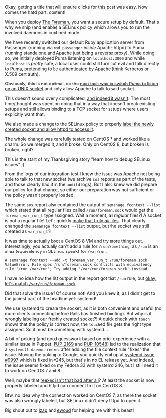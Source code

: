 <!--
.. title: systemd + SELinux = 🔥
.. slug: systemd-+-selinux
.. date: 2020-12-11 18:11:30 UTC
.. tags: english,linux,software,foreman,selinux,systemd
.. category: 
.. link: 
.. description: 
.. type: text
-->

Okay, getting a title that will ensure clicks for this post was easy. Now comes the hatd part: content!

When you deploy [The Foreman](https://theforeman.org), you want a secure setup by default. That's why we ship (and enable) a SELinux policy which allows you to run the involved daemons in confined mode.

We have recently switched our default Ruby application server from Passenger (running via `mod_passenger` *inside* Apache httpd) to Puma (running standalone and Apache just being a reverse proxy). While doing so, we initially deployed Puma listening on `localhost:3000` and while `localhost` is *pretty* safe, a local user could still turn out evil and talk directly to Puma, pretending to be authenticated by Apache (think Kerberos or X.509 cert auth).

Obviously, this is not optimal, so the [next task was to switch Puma to listen on an UNIX socket](https://projects.theforeman.org/issues/30803) and only allow Apache to talk to said socket.

This doesn't sound overly complicated, [and indeed it wasn't](https://github.com/theforeman/puppet-foreman/commit/247395005a170cf4a3b462b1532bf30745a332b5). The most time/thought was spent on doing that in a way that doesn't break existing setups and still allows binding to a TCP socket for setups where users explicitly want that.

We also made a change to the SELinux policy to properly [label the newly created socket and allow httpd to access it](https://github.com/theforeman/foreman-selinux/commit/7a8c5abc846c6f968f3cee6a94f787a285c48e2e).

The whole change was carefully tested on CentOS 7 and worked like a charm. So we merged it, and it broke. Only on CentOS 8, but broken is broken, right?

This is the start of my Thanksgiving story "learn how to debug SELinux issues" ;)

From the logs of our integration test I knew the issue was Apache not being able to talk to that new socket (we archive `sos` reports as part of the tests, and those clearly had it in the `auditd` logs). But I also knew we did prepare our policy for that change, so either our preparation was not sufficient or the policy wasn't properly loaded.

The same `sos` report also contained the output of `semanage fcontext --list` which stated that all regular files called `/run/foreman.sock` would get the `foreman_var_run_t` type assigned. Wait a moment, all *regular* files?! A socket is not a regular file! Let's quickly [make that truly *all* files](https://github.com/theforeman/foreman-selinux/commit/a74b2481ce5f716a032741ceb17fa54336df5e6e). That clearly changed the `semanage fcontext --list` output, but the socket was still created as `var_run_t`?!

It was time to actually boot a CentOS 8 VM and try more things out. Interestingly, you actually can't add a rule for `/run/something`, as `/run` is an alias (equivalency in SELinux speak) for `/var/run`:

```console
# semanage fcontext --add -t foreman_var_run_t /run/foreman.sock
ValueError: File spec /run/foreman.sock conflicts with equivalency rule '/run /var/run'; Try adding '/var/run/foreman.sock' instead
```

I have no idea how the list output in the report got that `/run` rule, but [okay, let's match `/var/run/foreman.sock`](https://github.com/theforeman/foreman-selinux/commit/50d4abeb5c5b9ea423b804ee8dfc470d212b440a).

Did that solve the issue? Of course not! And you knew it, as I didn't get to the juciest part of the headline yet: systemd!

We use systemd to create the socket, as it is both convenient and useful (no more clients connecting before Rails has finished booting). But why is it wrongly labeling our freshly created socket?! A quick check with `touch` shows that the policy is correct now, the `touch`ed file gets the right type assigned. So it must be something with systemd…

A bit of poking (and good guesswork based on prior experience with a similar issue in Puppet: [PUP-2169](https://tickets.puppetlabs.com/browse/PUP-2169) and [PUP-10548](https://tickets.puppetlabs.com/browse/PUP-10548)) led to the realization that a `systemctl daemon-reexec` after adding the file context rule "fixes" the issue. Moving the poking to Google, you quickly end up at [systemd issue #9997](https://github.com/systemd/systemd/issues/9997) which is fixed in v245, but that's in no EL release yet. And indeed, the issue seems fixed on my Fedora 33 with systemd 246, but I still need it to work on CentOS 7 and 8…

Well, maybe that [reexec isn't that bad after all](https://github.com/theforeman/foreman-packaging/commit/92a8ffc2ee94bab801e39460c878e220ff2fe367)? At least the socket is now properly labeled and httpd can connect to it on CentOS 8.

Btw, no idea why the connection worked on CentOS 7, as there the socket was also wrongly labeled, but SELinux didn't deny httpd to open it.

Big shout out to [lzap](https://lukas.zapletalovi.com/) and [ewoud](https://github.com/ekohl/) for helping me with this beast!
